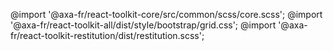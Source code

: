 @import '@axa-fr/react-toolkit-core/src/common/scss/core.scss';
@import '@axa-fr/react-toolkit-all/dist/style/bootstrap/grid.css';
@import '@axa-fr/react-toolkit-restitution/dist/restitution.scss';
